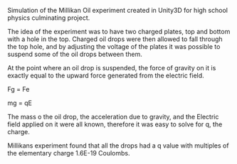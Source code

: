 Simulation of the Millikan Oil experiment created in Unity3D for high school physics culminating project.

The idea of the experiment was to have two charged plates, top and bottom with a hole in the top. Charged oil drops were then allowed 
to fall through the top hole, and by adjusting the voltage of the plates it was possible to suspend some of the oil drops between them.

At the point where an oil drop is suspended, the force of gravity on it is exactly equal to the upward force generated from the electric field.

Fg = Fe

mg = qE

The mass o the oil drop, the acceleration due to gravity, and the Electric field applied on it were all known, therefore it was easy to solve for q, the charge.

Millikans experiment found that all the drops had a q value with multiples of the elementary charge 1.6E-19 Coulombs.
